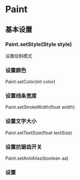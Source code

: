 
# Paint

## 基本设置

### Paint.setStyle(Style style)

设置绘制模式

### 设置颜色

Paint.setColor(int color) 

### 设置线条宽度

Paint.setStrokeWidth(float width) 

### 设置文字大小

Paint.setTextSize(float textSize) 

### 设置抗锯齿开关

Paint.setAntiAlias(boolean aa) 

### 设置


